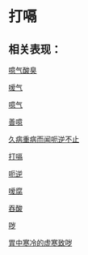 # 打嗝## 相关表现：[噫气酸臭](https://www.gmzyjc.com/search/result?wd=噫气酸臭)[嗳气](https://www.gmzyjc.com/search/result?wd=嗳气)[噫气](https://www.gmzyjc.com/search/result?wd=噫气)[善噫](https://www.gmzyjc.com/search/result?wd=善噫)[久病重病而闻呃逆不止](https://www.gmzyjc.com/search/result?wd=久病重病而闻呃逆不止)[打嗝](https://www.gmzyjc.com/search/result?wd=打嗝)[呃逆](https://www.gmzyjc.com/search/result?wd=呃逆)[嗳腐](https://www.gmzyjc.com/search/result?wd=嗳腐)[吞酸](https://www.gmzyjc.com/search/result?wd=吞酸)[哕](https://www.gmzyjc.com/search/result?wd=哕)[胃中寒冷的虚寒致哕](https://www.gmzyjc.com/search/result?wd=胃中寒冷的虚寒致哕)